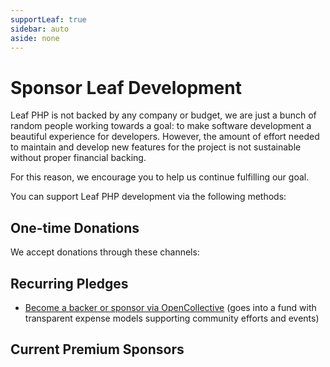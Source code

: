 ```yaml
---
supportLeaf: true
sidebar: auto
aside: none
---
```


# Sponsor Leaf Development

Leaf PHP is not backed by any company or budget, we are just a bunch of random people working towards a goal: to make software development a beautiful experience for developers. However, the amount of effort needed to maintain and develop new features for the project is not sustainable without proper financial backing.

For this reason, we encourage you to help us continue fulfilling our goal.

You can support Leaf PHP development via the following methods:

## One-time Donations

We accept donations through these channels:

<support-Coins />

## Recurring Pledges

<!-- Recurring pledges come with exclusive perks, e.g. having your name listed in the Leaf GitHub repository, or have your company logo placed on this website. -->

- [Become a backer or sponsor via OpenCollective](https://opencollective.com/leaf) (goes into a fund with transparent expense models supporting community efforts and events)

## Current Premium Sponsors

<support-OpenCollectiveSponsors />

<!-- If you run a business and are using Leaf in a revenue-generating product, it makes business sense to sponsor Leaf development: **it ensures the project that your product relies on stays healthy and actively maintained.** It can also help your exposure in the Leaf community and makes it easier to attract Leaf developers.

If you are an individual user and have enjoyed the productivity of using Leaf, consider donating as a sign of appreciation - like buying me coffee once in a while. -->

